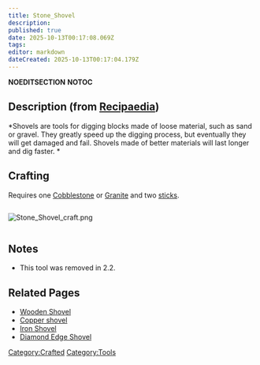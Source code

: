 ```yaml
---
title: Stone_Shovel
description: 
published: true
date: 2025-10-13T00:17:08.069Z
tags: 
editor: markdown
dateCreated: 2025-10-13T00:17:04.179Z
---
```


__NOEDITSECTION__ __NOTOC__

## Description (from [Recipaedia](.. "wikilink")) 

*Shovels are tools for digging blocks made of loose material, such as
sand or gravel. They greatly speed up the digging process, but
eventually they will get damaged and fail. Shovels made of better
materials will last longer and dig faster. *

## Crafting

Requires one [Cobblestone](../Construction/Cobblestone.md "wikilink") or
[Granite](../Terrain/Granite.md "wikilink") and two [sticks](stick "wikilink"). 

<div style="overflow: hidden">

![Stone_Shovel_craft.png](Stone_Shovel_craft.png
"Stone_Shovel_craft.png")

</div>

## Notes

  - This tool was removed in 2.2.

## Related Pages 

  - [Wooden Shovel](Wooden_Shovel.md "wikilink")
  - [Copper shovel](Copper_Shovel.md "wikilink")
  - [Iron Shovel](Iron_Shovel.md "wikilink")
  - [Diamond Edge Shovel](Diamond_Edge_Shovel.md "wikilink")

[Category:Crafted](Category:Crafted "wikilink")
[Category:Tools](Category:Tools "wikilink")